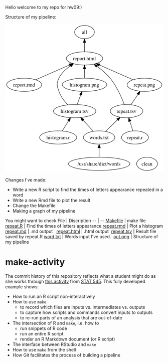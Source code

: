Hello welcome to my repo for hw09:)

Structure of my pipeline:

![](out.png)

Changes I've made:
* Write a new R script to find the times of letters appearance repeated in a word 
* Write a new Rmd file to plot the result
* Change the Makefile
* Making a graph of my pipeline


You might want to check
File | Discription
-- | --
[Makefile](Makefile) | make file
[repeat.R](repeat.R) | Find the times of letters appearance 
[repeat.rmd](repeat.rmd) | Plot a histogram
[repeat.md](repeat.md) | .md output  
[repeat.html](repeat.html) | .html output 
[repeat.tsv](repeat.tsv) | Result file saved by repeat.R
[word.txt](word.txt) | Words input I've used. 
[out.png](out.png) | Structure of my pipeline

make-activity
=============

The commit history of this repository reflects what a student might do as she works through [this activity](http://stat545-ubc.github.io/automation04_make-activity.html) from [STAT 545](http://stat545-ubc.github.io). This fully developed example shows:

  * How to run an R script non-interactively
  * How to use `make`
    - to record which files are inputs vs. intermediates vs. outputs
    - to capture how scripts and commands convert inputs to outputs
    - to re-run parts of an analysis that are out-of-date
  * The intersection of R and `make`, i.e. how to
    - run snippets of R code
    - run an entire R script
    - render an R Markdown document (or R script)
  * The interface between RStudio and `make`
  * How to use `make` from the shell
  * How Git facilitates the process of building a pipeline
